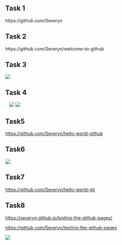 <h2>Task 1 </h2>
    https://github.com/Severyn

<h2>Task 2 </h2>
    https://github.com/Severyn/welcome-to-github

<h2>Task 3</h2>

<img src="https://lh3.googleusercontent.com/moVkOJugrdqpTrF831pdsb3pqUdNV_v__H8K1nyifb29ZvHurfZZ4FrnSFcGBlx2GXTsCY4S8fHlQ6E=w1366-h638-rw">
    <h2>Task 4</h2>
    <img src="https://lh3.googleusercontent.com/ObgQeQYgbLOCwgwBogLXy2vFmH0aUaPIgtlfb4_e2V0bxeX_9IwpZdfHZCBmQG1ZmlIzsDdKUTlYzhY=w1366-h638-rw">
    <img src="https://lh6.googleusercontent.com/c1h_VI6L8lTAkZOqma_xNxkMuwvH_brHVZ7JU9Gmi7IVOnPHEua1HEP-Ot_w9gPri-BG4JZ3OIHAyv0=w1366-h638-rw">

<h2>Task5</h2>
<a href="https://github.com/Severyn/hello-world-github">https://github.com/Severyn/hello-world-github</a>

<h2>Task6</h2>

<img src="https://lh4.googleusercontent.com/B3ZhwMknza_Ft2J2180h-pwLR04tNLRHGOhL3r9Zf38IT4BrjiH4vOZ_xI3hZcKGRnJBaHQxE0lIJA4=w1366-h638-rw">

<h2>Task7</h2>
<a href="https://github.com/Severyn/hello-world-git">https://github.com/Severyn/hello-world-git</a>

<h2>Task8</h2>
<a href="https://severyn.github.io/testing-the-github-pages/">https://severyn.github.io/testing-the-github-pages/</a>
<p>
<a href="https://github.com/Severyn/testing-the-github-pages">https://github.com/Severyn/testing-the-github-pages</a></p>
<img src="https://lh6.googleusercontent.com/HA2Ti8EbkBHn_fJO7qEhWazzjmEOHmi3ZiG3t-1E9NH_zvzrf7g7Mlwkt4TeIl1bs3pOuN8DXthFzTY=w1366-h638-rw">
